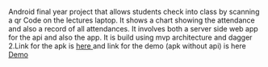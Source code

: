 Android final year project that allows students check into class by scanning a qr Code on the lectures laptop.
It shows a chart showing the attendance and also a record of all attendances.
It involves both a server side web app for the api and also the app.
It is build using mvp architecture and dagger 2.Link for the apk is <a href="https://github.com/rakoi/Project_Android/raw/master/classeye.apk">here </a> and link for the demo (apk without
api) is here <a href="https://github.com/rakoi/Project_Android/raw/master/demo.apk">Demo</a>
